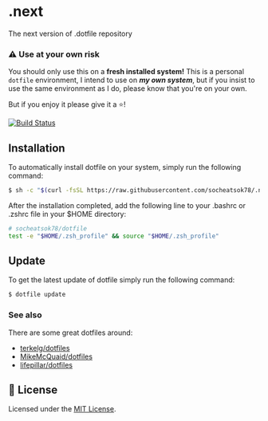 # .next
The next version of .dotfile repository

### :warning: Use at your own risk
You should only use this on a **fresh installed system!**
This is a personal `dotfile` environment, I intend to use on ***my own system***, but if you insist to use the same environment as I do, please know that you're on your own.

But if you enjoy it please give it a :star:!

[![Build Status](https://travis-ci.com/socheatsok78/.next.svg?branch=master)](https://travis-ci.com/socheatsok78/.next)

## Installation
To automatically install dotfile on your system, simply run the following command:
```sh
$ sh -c "$(curl -fsSL https://raw.githubusercontent.com/socheatsok78/.next/master/install.sh)"
```

After the installation completed, add the following line to your .bashrc or .zshrc file in your $HOME directory:
```sh
# socheatsok78/dotfile
test -e "$HOME/.zsh_profile" && source "$HOME/.zsh_profile"
```

## Update
To get the latest update of dotfile simply run the following command:
```sh
$ dotfile update
```

### See also
There are some great dotfiles around:
- [terkelg/dotfiles](https://github.com/terkelg/dotfiles)
- [MikeMcQuaid/dotfiles](https://github.com/MikeMcQuaid/dotfiles)
- [lifepillar/dotfiles](https://github.com/lifepillar/dotfiles)

## :memo: License
Licensed under the [MIT License](LICENSE).
